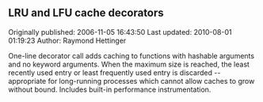 ## LRU and LFU cache decorators 
Originally published: 2006-11-05 16:43:50 
Last updated: 2010-08-01 01:19:23 
Author: Raymond Hettinger 
 
One-line decorator call adds caching to functions with hashable arguments and no keyword arguments.  When the maximum size is reached, the least recently used entry or least frequently used entry is discarded -- appropriate for long-running processes which cannot allow caches to grow without bound.  Includes built-in performance instrumentation.